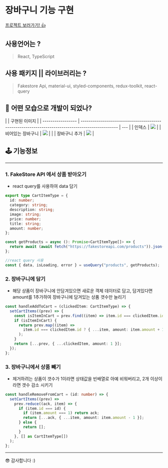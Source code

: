 # 장바구니 기능 구현

[프로젝트 보러가기! 👍](https://pushapp-741a1.web.app)

## 사용언어는 ?

> React, TypeScript

## 사용 패키지 || 라이브러리는 ?

> Fakestore Api, material-ui, styled-components, redux-toolkit, react-query

## 👀 어떤 모습으로 개발이 되었나?

|                   | 구현된 이미지                                                                                    |
| ----------------- | ------------------------------------------------------------------------------------------------ | --- |
| 인덱스            | ![](https://images.velog.io/images/hoon_dev/post/1c4478da-d5b4-4198-bdf1-1d962d547f93/image.png) |
| 비어있는 장바구니 | ![](https://images.velog.io/images/hoon_dev/post/f37fb910-f573-4765-a6bf-7d59f2fda0f0/image.png) |     |
| 장바구니 추가     | ![](https://images.velog.io/images/hoon_dev/post/bfd62775-874d-453a-b69d-719198abd32c/image.png) |

## 🕹 기능정보

---

### 1. FakeStore API 에서 상품 받아오기

- react query를 사용하여 data 담기

```ts
export type CartItemType = {
  id: number;
  category: string;
  description: string;
  image: string;
  price: number;
  title: string;
  amount: number;
};

const getProducts = async (): Promise<CartItemType[]> => {
  return await (await fetch("https://fakestoreapi.com/products")).json();
};

//react query 사용
const { data, isLoading, error } = useQuery("products", getProducts);
```

### 2. 장바구니에 담기

- 해당 상품이 장바구니에 안담겨있으면 새로운 객체 데이터로 담고, 담겨있다면 amount를 1추가하여 장바구니에 담겨있는 상품 갯수만 늘리기

```ts
const handleAddToCart = (clickedItem: CartItemType) => {
  setCartItems((prev) => {
    const isItemInCart = prev.find((item) => item.id === clickedItem.id);
    if (isItemInCart) {
      return prev.map((item) =>
        item.id === clickedItem.id ? { ...item, amount: item.amount + 1 } : item
      );
    }
    return [...prev, { ...clickedItem, amount: 1 }];
  });
};
```

### 3. 장바구니에서 상품 빼기

- 제거하려는 상품이 갯수가 1이라면 상태값을 빈배열로 아예 비워버리고, 2개 이상이라면 갯수 감소 시키기

```ts
const handleRemoveFromCart = (id: number) => {
  setCartItems((prev) =>
    prev.reduce((ack, item) => {
      if (item.id === id) {
        if (item.amount === 1) return ack;
        return [...ack, { ...item, amount: item.amount - 1 }];
      } else {
        return [];
      }
    }, [] as CartItemType[])
  );
};
```

---

😎 감사합니다 :)
